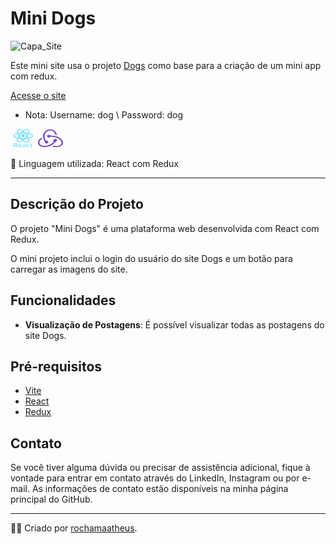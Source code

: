 # Mini Dogs

![Capa_Site](https://i.imgur.com/ciw1ftf.png)

Este mini site usa o projeto [Dogs](https://github.com/rochamaatheus/React-Dogs) como base para a criação de um mini app com redux.

[Acesse o site](https://redux-mini-dogs-lac.vercel.app/)

- Nota: Username: dog \ Password: dog

<div style-{display: 'inline-block'}>
  <img alt="Rocha-React" height="30" width="40" src="https://github.com/devicons/devicon/blob/master/icons/react/react-original-wordmark.svg">
  <img alt="Rocha-Redux" height="30" width="40" src="https://github.com/devicons/devicon/blob/master/icons/redux/redux-original.svg">
</div>

🚀 Linguagem utilizada: React com Redux

---

## Descrição do Projeto

O projeto "Mini Dogs" é uma plataforma web desenvolvida com React com Redux.

O mini projeto inclui o login do usuário do site Dogs e um botão para carregar as imagens do site.

## Funcionalidades

- **Visualização de Postagens**: É possível visualizar todas as postagens do site Dogs.

## Pré-requisitos
* [Vite](https://vitejs.dev)
* [React](https://react.dev)
* [Redux](https://redux.js.org)

## Contato

Se você tiver alguma dúvida ou precisar de assistência adicional, fique à vontade para entrar em contato através do LinkedIn, Instagram ou por e-mail. As informações de contato estão disponíveis na minha página principal do GitHub.

---

👨‍💻 Criado por [rochamaatheus](https://github.com/rochamaatheus).
